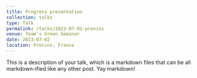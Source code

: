 ```yaml
---
title: Progress presentation
collection: talks
type: Talk
permalink: /talks/2023-07-02-provins
venue: Team's Green Seminar
date: 2023-07-02
location: Provins, France
---
```


This is a description of your talk, which is a markdown files that can be all markdown-ified like any other post. Yay markdown!
